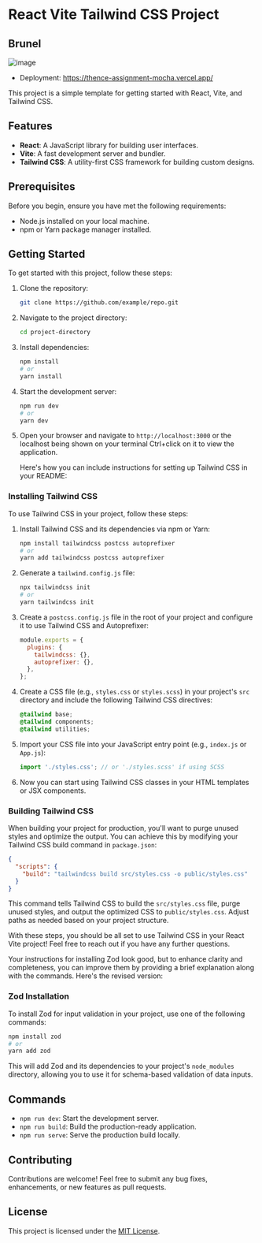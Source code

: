 
# React Vite Tailwind CSS Project
## Brunel 
![image](https://github.com/Manaswini123456/Thence_Assignment/assets/91537487/2280a4bf-f95c-4f85-8a58-56cd815a0aeb)

- Deployment: https://thence-assignment-mocha.vercel.app/ 


This project is a simple template for getting started with React, Vite, and Tailwind CSS.

## Features

- **React**: A JavaScript library for building user interfaces.
- **Vite**: A fast development server and bundler.
- **Tailwind CSS**: A utility-first CSS framework for building custom designs.

## Prerequisites

Before you begin, ensure you have met the following requirements:

- Node.js installed on your local machine.
- npm or Yarn package manager installed.

## Getting Started

To get started with this project, follow these steps:

1. Clone the repository:

    ```bash
    git clone https://github.com/example/repo.git
    ```

2. Navigate to the project directory:

    ```bash
    cd project-directory
    ```

3. Install dependencies:

    ```bash
    npm install
    # or
    yarn install
    ```

4. Start the development server:

    ```bash
    npm run dev
    # or
    yarn dev
    ```

5. Open your browser and navigate to `http://localhost:3000` or the localhost being shown on your terminal Ctrl+click on it to view the application.

   Here's how you can include instructions for setting up Tailwind CSS in your README:

### Installing Tailwind CSS

To use Tailwind CSS in your project, follow these steps:

1. Install Tailwind CSS and its dependencies via npm or Yarn:

    ```bash
    npm install tailwindcss postcss autoprefixer
    # or
    yarn add tailwindcss postcss autoprefixer
    ```

2. Generate a `tailwind.config.js` file:

    ```bash
    npx tailwindcss init
    # or
    yarn tailwindcss init
    ```

3. Create a `postcss.config.js` file in the root of your project and configure it to use Tailwind CSS and Autoprefixer:

    ```javascript
    module.exports = {
      plugins: {
        tailwindcss: {},
        autoprefixer: {},
      },
    };
    ```

4. Create a CSS file (e.g., `styles.css` or `styles.scss`) in your project's `src` directory and include the following Tailwind CSS directives:

    ```css
    @tailwind base;
    @tailwind components;
    @tailwind utilities;
    ```

5. Import your CSS file into your JavaScript entry point (e.g., `index.js` or `App.js`):

    ```javascript
    import './styles.css'; // or './styles.scss' if using SCSS
    ```

6. Now you can start using Tailwind CSS classes in your HTML templates or JSX components.

### Building Tailwind CSS

When building your project for production, you'll want to purge unused styles and optimize the output. You can achieve this by modifying your Tailwind CSS build command in `package.json`:

```json
{
  "scripts": {
    "build": "tailwindcss build src/styles.css -o public/styles.css"
  }
}
```

This command tells Tailwind CSS to build the `src/styles.css` file, purge unused styles, and output the optimized CSS to `public/styles.css`. Adjust paths as needed based on your project structure.

With these steps, you should be all set to use Tailwind CSS in your React Vite project! Feel free to reach out if you have any further questions.

Your instructions for installing Zod look good, but to enhance clarity and completeness, you can improve them by providing a brief explanation along with the commands. Here's the revised version:

### Zod Installation

To install Zod for input validation in your project, use one of the following commands:

```bash
npm install zod
# or
yarn add zod
```

This will add Zod and its dependencies to your project's `node_modules` directory, allowing you to use it for schema-based validation of data inputs.

## Commands

- `npm run dev`: Start the development server.
- `npm run build`: Build the production-ready application.
- `npm run serve`: Serve the production build locally.

## Contributing

Contributions are welcome! Feel free to submit any bug fixes, enhancements, or new features as pull requests.

## License

This project is licensed under the [MIT License](LICENSE).
